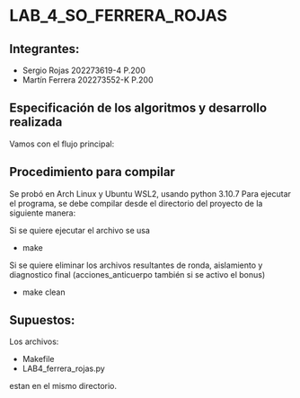 # LAB_4_SO_FERRERA_ROJAS
## Integrantes:
- Sergio Rojas 202273619-4 P.200
- Martín Ferrera 202273552-K P.200

## Especificación de los algoritmos y desarrollo realizada
Vamos con el flujo principal:


## Procedimiento para compilar
Se probó en Arch Linux y Ubuntu WSL2, usando python 3.10.7
Para ejecutar el programa, se debe compilar desde el directorio del proyecto de la siguiente manera:

Si se quiere ejecutar el archivo se usa
- make

Si se quiere eliminar los archivos resultantes de ronda, aislamiento y diagnostico final (acciones_anticuerpo también si se activo el bonus)
- make clean

## Supuestos:
Los archivos: 
- Makefile
- LAB4_ferrera_rojas.py

estan en el mismo directorio.